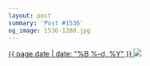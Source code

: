 ```yaml
---
layout: post
summary: 'Post #1536'
og_image: 1536-1280.jpg
---
```


<p>
 <time>
  <a href="/1536">
   {{ page.date | date: "%B %-d, %Y" }}
  </a>
 </time>
 <a href="/1536">
  <img sizes="(min-width: 700px) 50vw, calc(100vw - 2rem)" src="{{ site.assets_url }}/1536-640.jpg" srcset="{{ site.assets_url }}/1536-320.jpg 320w, {{ site.assets_url }}/1536-640.jpg 640w, {{ site.assets_url }}/1536-960.jpg 960w, {{ site.assets_url }}/1536-1280.jpg 1280w"/>
 </a>
</p>
